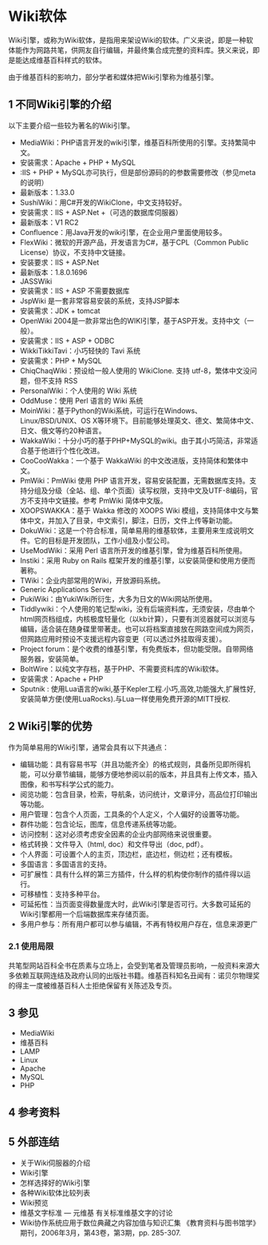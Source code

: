 # Wiki软体



Wiki引擎，或称为Wiki软体，是指用来架设Wiki的软体。广义来说，即是一种软体能作为网路共笔，供网友自行编辑，并最终集合成完整的资料库。狭义来说，即是能达成维基百科样式的软体。

由于维基百科的影响力，部分学者和媒体把Wiki引擎称为维基引擎。



## 1 不同Wiki引擎的介绍

以下主要介绍一些较为著名的Wiki引擎。

* MediaWiki：PHP语言开发的wiki引擎，维基百科所使用的引擎。支持繁简中文。
 * 安装需求：Apache + PHP + MySQL
* :IIS + PHP + MySQL亦可执行，但是部份源码的的参数需要修改（参见meta的说明）
 * 最新版本：1.33.0
* SushiWiki：用C#开发的WikiClone，中文支持较好。
 * 安装需求：IIS + ASP.Net +（可选的数据库伺服器）
 * 最新版本：V1 RC2
* Confluence：用Java开发的wiki引擎，在企业用户里面使用较多。
* FlexWiki：微软的开源产品，开发语言为C#，基于CPL（Common Public License）协议，不支持中文链接。
 * 安装要求：IIS + ASP.Net
 * 最新版本：1.8.0.1696
* JASSWiki
 * 安装需求：IIS + ASP 不需要数据库
* JspWiki 是一套非常容易安装的系统，支持JSP脚本
 * 安装需求：JDK + tomcat
* OpenWiki 2004是一款非常出色的WIKI引擎，基于ASP开发。支持中文（一般）。
 * 安装需求：IIS + ASP + ODBC
* WikkiTikkiTavi：小巧轻快的 Tavi 系统
 * 安装需求：PHP + MySQL
* ChiqChaqWiki：预设给一般人使用的 WikiClone. 支持 utf-8，繁体中文没问题，但不支持 RSS
* PersonalWiki：个人使用的 Wiki 系统
* OddMuse：使用 Perl 语言的 Wiki 系统
* MoinWiki：基于Python的Wiki系统，可运行在Windows、Linux/BSD/UNIX、OS X等环境下。目前能够处理英文、德文、繁简体中文、日文、俄文等约20种语言。
* WakkaWiki：十分小巧的基于PHP+MySQL的wiki。由于其小巧简洁，非常适合基于他进行个性化改进。
* CooCooWakka：一个基于 WakkaWiki 的中文改进版，支持简体和繁体中文。
* PmWiki：PmWiki 使用 PHP 语言开发，容易安装配置，无需数据库支持。支持分组及分级（全站、组、单个页面）读写权限，支持中文及UTF-8编码，官方不支持中文链接。参考 PmWiki 简体中文版。
* XOOPSWAKKA：基于 Wakka 修改的 XOOPS Wiki 模组，支持简体中文与繁体中文，并加入了目录，中文索引，脚注，日历，文件上传等新功能。
* DokuWiki：这是一个符合标准，简单易用的维基软体，主要用来生成说明文件。它的目标是开发团队，工作小组及小型公司。
* UseModWiki：采用 Perl 语言所开发的维基引擎，曾为维基百科所使用。
* Instiki：采用 Ruby on Rails 框架开发的维基引擎，以安装简便和使用方便而著称。
* TWiki：企业内部常用的Wiki，开放源码系统。
* Generic Applications Server
* PukiWiki：由YukiWiki所衍生，大多为日文的Wiki网站所使用。
* Tiddlywiki：个人使用的笔记型wiki，没有后端资料库，无须安装，尽由单个html网页档组成，内核极度轻量化（以kb计算），只要有浏览器就可以浏览与编辑，适合装在随身碟里带著走。也可以将档案直接放在网路空间成为网页，但网路应用时预设不支援远程内容变更（可以透过外挂取得支援）。
* Project forum：是个收费的维基引擎，有免费版本，但功能受限。自带网络服务器，安装简单。
* BoltWire：以纯文字存档，基于PHP、不需要资料库的Wiki软体。
 * 安装需求：Apache + PHP
* Sputnik : 使用Lua语言的wiki,基于Kepler工程.小巧,高效,功能强大,扩展性好,安装简单方便(使用LuaRocks).与Lua一样使用免费开源的MITT授权.



## 2 Wiki引擎的优势

作为简单易用的Wiki引擎，通常会具有以下共通点：

* 编辑功能：具有容易书写（并且功能齐全）的格式规则，具备所见即所得机能，可以分章节编辑，能够方便地参阅以前的版本，并且具有上传文本，插入图像，和书写科学公式的能力。
* 阅览功能：包含目录，检索，导航条，访问统计，文章评分，高品位打印输出等功能。
* 用户管理：包含个人页面，工具条的个人定义，个人偏好的设置等功能。
* 群件功能：包含论坛，图库，信息传递系统等功能。
* 访问控制：这对必须考虑安全因素的企业内部网络来说很重要。
* 格式转换：文件导入（html, doc）和文件导出（doc, pdf）。
* 个人界面：可设置个人的主页，顶边栏，底边栏，侧边栏；还有模板。
* 多国语言：多国语言的支持。
* 可扩展性：具有什么样的第三方插件，什么样的机构使你制作的插件得以运行。
* 可移植性：支持多种平台。
* 可延拓性：当页面变得数量庞大时，此Wiki引擎是否可行。大多数可延拓的Wiki引擎都用一个后端数据库来存储页面。
* 多用户参与：所有用户都可以参与编辑，不再有特权用户存在，信息来源更广



### 2.1 使用局限

共笔型网站百科全书在质素与立场上，会受到笔者及管理员影响，一般资料来源大多依赖互联网连结及政府认同的出版社书籍。维基百科知名丑闻有：诺贝尔物理奖的得主一度被维基百科人士拒绝保留有关陈述及专页。



## 3 参见

* MediaWiki
 * 维基百科
* LAMP
 * Linux
 * Apache
 * MySQL
 * PHP



## 4 参考资料



## 5 外部连结

* 关于Wiki伺服器的介绍
* Wiki引擎
* 怎样选择好的Wiki引擎
* 各种Wiki软体比较列表
* Wiki预览
* 维基文字标准 — 元维基 有关标准维基文字的讨论
* Wiki协作系统应用于数位典藏之内容加值与知识汇集 《教育资料与图书馆学》期刊，2006年3月，第43卷，第3期，pp. 285-307.



